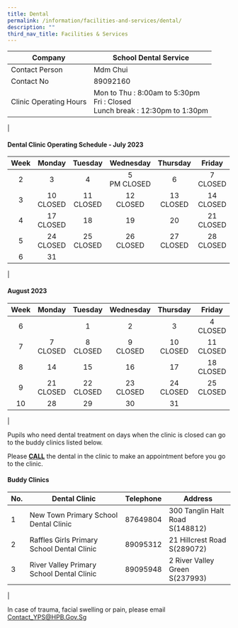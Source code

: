 ```yaml
---
title: Dental
permalink: /information/facilities-and-services/dental/
description: ""
third_nav_title: Facilities & Services
---
```

| Company | School Dental Service |
|---|---|
| Contact Person | Mdm Chui |
| Contact No | 89092160 |
| Clinic Operating Hours  | Mon to Thu : 8:00am to 5:30pm<br>Fri : Closed <br>Lunch break : 12:30pm to 1:30pm|
|

#### **Dental Clinic Operating Schedule - July 2023**

| <center>Week</center> | <center>Monday</center>| <center>Tuesday</center> | <center>Wednesday</center> | <center>Thursday</center> | <center>Friday</center> |
|:---:|---|---|---|---|---|
| <center> 2</center>|<center>3<br></center> | <center>4<br></center> | <center>5<br>PM CLOSED</center> |<center>6<br></center>  |<center>7<br>CLOSED</center>| 
| <center>3</center> | <center>10<br>CLOSED</center>  | <center>11<br>CLOSED</center>  | <center>12<br>CLOSED</center> | <center>13<br>CLOSED</center> | <center>14<br>CLOSED</center>  |
| <center> 4</center> |  <center>17<br>CLOSED</center> | <center> 18<br></center> | <center> 19<br></center> |  <center> 20<br></center> | <center> 21<br>CLOSED</center> |
| <center> 5</center>|  <center>24<br>CLOSED</center> | <center>25 <br>CLOSED</center> | <center>26 <br>CLOSED</center>|<center>27 <br>CLOSED</center> |<center>28 <br>CLOSED</center>|
| <center> 6</center>|  <center>31<br></center> | <center> <br></center> | <center> <br></center>|<center> <br></center> |<center> <br></center>|
|


#### **August 2023**
| <center>Week</center> | <center>Monday</center>| <center>Tuesday</center> | <center>Wednesday</center> | <center>Thursday</center> | <center>Friday</center> |
|---|---|---|---|---|---|
| <center>6</center>|<center><br></center> | <center>1<br></center> | <center>2<br></center> |<center>3<br></center>  |<center>4<br>CLOSED</center>| 
| <center>7</center> | <center>7<br>CLOSED</center>  | <center>8<br>CLOSED</center>  | <center>9<br>CLOSED</center> | <center>10<br>CLOSED</center> | <center>11<br>CLOSED</center>  |
| <center>8</center> |  <center>14<br></center> | <center> 15<br></center> | <center> 16<br></center> |  <center> 17<br></center> | <center> 18<br>CLOSED</center> |
| <center> 9</center>|  <center>21<br>CLOSED</center> | <center>22 <br>CLOSED</center> | <center>23 <br>CLOSED</center>|<center>24 <br>CLOSED</center> |<center>25 <br>CLOSED</center>|
| <center> 10</center>|  <center>28<br></center> | <center>29 <br></center> | <center> 30<br></center>|<center> 31<br></center> |<center> <br></center>|
|

Pupils who need dental treatment on days when the clinic is closed can go to the buddy clinics listed below.

Please <b><u>CALL</u></b> the dental in the clinic to make an appointment before you go to the clinic.

#### **Buddy Clinics**

| No. | Dental Clinic | Telephone | Address |
|---|---|:---:|---|
| 1 | New Town Primary School Dental Clinic |  87649804 | 300 Tanglin Halt Road<br>S(148812)|
| 2 | Raffles Girls Primary School Dental Clinic |  89095312 | 21 Hillcrest Road<br>S(289072) |
| 3 | River Valley Primary School Dental Clinic |  89095948 | 2 River Valley Green<br>S(237993) |
|

In case of trauma, facial swelling or pain, please email Contact_YPS@HPB.Gov.Sg